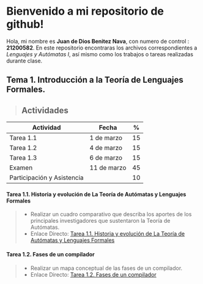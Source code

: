 # Bienvenido a mi repositorio de github!

Hola, mi nombre es **Juan de Dios Benitez Nava**, con numero de control : **21200582**. En este repositorio encontraras los archivos correspondientes a *Lenguajes y Autómatas I*, así mismo como los trabajos o tareas realizadas durante clase.

## Tema 1. Introducción a la Teoría de Lenguajes Formales.
> ## Actividades
| Actividad |  Fecha |  %	 | 
|--|--|--|
| Tarea 1.1|  1 de marzo	|  15 | 
|Tarea 1.2|4 de marzo	|15|
|Tarea 1.3|6 de marzo	|15|
|Examen|11 de marzo	|45|
|Participación y Asistencia|	|10|

#### Tarea 1.1. Historia y evolución de La Teoría de Autómatas y Lenguajes Formales 
> -   Realizar un cuadro comparativo que describa los aportes de los principales investigadores que sustentaron la Teoría de Autómatas.
> - Enlace Directo: [Tarea 1.1. Historia y evolución de La Teoría de Autómatas y Lenguajes Formales](https://github.com/Tesla9750/Lenguajes_y_Automatas_1/blob/57f3ced4a4951987b699f36ef52155b62b28342d/Tarea_1_1_Historia_y_evolucion.md)

#### Tarea 1.2. Fases de un compilador
> - Realizar un mapa conceptual de las fases de un compilador.
> - Enlace Directo: [Tarea 1.2. Fases de un compilador](https://github.com/Tesla9750/Lenguajes_y_Automatas_1/blob/dcb28cc4e77e45b3af18663ce58122ae672e11ee/Tarea_1_2_Fases_de_un_compilador.pdf)